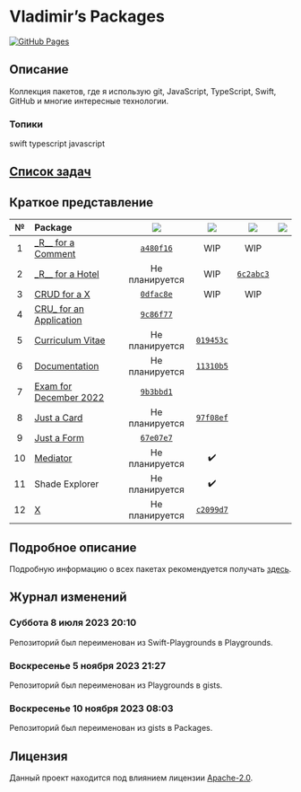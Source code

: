 <!--# Old Books [a28c892](https://github.com/VladimirCreator/Packages/tree/a28c892706de029d654f82bdd28436dbf72f8d5c)
-->

Vladimir’s Packages
===================

[![GitHub Pages](https://github.com/VladimirCreator/Packages/actions/workflows/github-pages.yaml/badge.svg?event=workflow_dispatch)](https://github.com/VladimirCreator/Packages/actions/workflows/github-pages.yaml)

## Описание
Коллекция пакетов, где я использую git, JavaScript, TypeScript, Swift, GitHub и многие интересные технологии.

### Топики
swift typescript javascript

## [Список задач](./TODO.md)

## Краткое представление

|№|Package|![](https://img.shields.io/badge/JavaScript-323330?style=for-the-badge&logo=javascript&logoColor=F7DF1E)|![](https://img.shields.io/badge/TypeScript-007ACC?style=for-the-badge&logo=typescript&logoColor=white)|![](https://img.shields.io/badge/Swift-FA7343?style=for-the-badge&logo=swift&logoColor=white)|![](https://img.shields.io/badge/purescript-14161a?style=for-the-badge&logo=purescript&logoColor=white)|
|:-:|:-|:-:|:-:|:-:|:-:|
|1|[\_R\__ for a Comment](https://vladimircreator.github.io/Packages/_r__-for-a-comment)|[`a480f16`](https://github.com/VladimirCreator/Packages/tree/a480f16275ecc5cfa5ca4ada9a5a7142891ea331)|WIP|WIP| |
|2|[\_R\__ for a Hotel](https://vladimircreator.github.io/Packages/_r__-for-a-hotel)|Не планируется|WIP|[`6c2abc3`](https://github.com/VladimirCreator/Packages/tree/6c2abc3efcadbd38b38bc20ebede92a507ac48f2)| |
|3|[CRUD for a X](https://vladimircreator.github.io/Packages/crud-for-a-x)|[`0dfac8e`](https://github.com/VladimirCreator/Packages/tree/0dfac8e0c233ea3ed7f50f0fd51d4a848319a3b6)|WIP|WIP| |
|4|[CRU_ for an Application](https://vladimircreator.github.io/Packages/cru_-for-an-application)|[`9c86f77`](https://github.com/VladimirCreator/Packages/tree/9c86f777acc9f0e89d6771e3dea6ddf424cb3d0f)| | | |
|5|[Curriculum Vitae](https://vladimircreator.github.io/Packages/curriculum-vitae)|Не планируется|[`019453c`](https://github.com/VladimirCreator/Packages/tree/019453c82166be0e6ca94ad53103ea2fa8db9690)| | |
|6|[Documentation](https://vladimircreator.github.io/Packages/Documentation)|Не планируется|[`11310b5`](https://github.com/VladimirCreator/Packages/tree/11310b559d7177ff0786731be1ef7ea2baca90ef)| | |<!--||Dodo Pizza|Не планируется||||-->
|7|[Exam for December 2022](https://vladimircreator.github.io/Packages/exam-for-december-2022)|[`9b3bbd1`](https://github.com/VladimirCreator/Packages/tree/9b3bbd12972d733d1376bf6a1fca8f58b04e03d6)| | | |
|8|[Just a Card](https://vladimircreator.github.io/Packages/just-a-card)|Не планируется|[`97f08ef`](https://github.com/VladimirCreator/Packages/tree/97f08ef1b2daad35297cd7d09edb446b07f1652f)| | |
|9|[Just a Form](https://vladimircreator.github.io/Packages/just-a-form)|[`67e07e7`](https://github.com/VladimirCreator/Packages/tree/67e07e719f376441b3bb02a33cb3952af8b79b22)| | | |
|10|[Mediator](https://vladimircreator.github.io/Mediator/)|Не планируется|✔️| | |
|11|Shade Explorer|Не планируется|✔️| | |
|12|[X](https://vladimircreator.github.io/Packages/x)|Не планируется|[`c2099d7`](https://github.com/VladimirCreator/Packages/tree/c2099d7ef928ea59696612333efc2ad3466efcc4)| | |

## Подробное описание
Подробную информацию о всех пакетах рекомендуется получать [здесь](https://vladimircreator.github.io/Packages/Documentation).

## Журнал изменений

### Суббота 8 июля 2023 20:10
Репозиторий был переименован из Swift-Playgrounds в Playgrounds.

### Воскресенье 5 ноября 2023 21:27
Репозиторий был переименован из Playgrounds в gists.

### Воскресенье 10 ноября 2023 08:03
Репозиторий был переименован из gists в Packages.

## Лицензия
Данный проект находится под влиянием лицензии [Apache-2.0](LICENSE).
